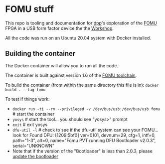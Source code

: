 # FOMU stuff

This repo is tooling and documentation for [dpp](https://twitter.com/dpp)'s
exploration of the [FOMU](https://tomu.im/fomu.html) FPGA in a USB form factor
device the the [Workshop](https://workshop.fomu.im/en/latest/index.html).


All the code was run on an Ubuntu 20.04 system with Docker
installed.

## Building the container

The Docker container will allow you to run all the code.

The container is built against version 1.6 of the [FOMU toolchain](https://github.com/im-tomu/fomu-toolchain/tree/v1.6).

To build the container (from within the same directory
this file is in): `docker build . --tag fomu`

To test if things work:

* `docker run -ti --rm --privileged -v /dev/bus/usb:/dev/bus/usb fomu` # start the container
* `yosys` # start the tool... you should see "yosys>" prompt
* `exit` # exit yosys
* `dfu-util -l` # check to see if the dfu-util system can see your FOMU... look for Found DFU: [1209:5bf0] ver=0101, devnum=29, cfg=1, intf=0, path="1-3", alt=0, name="Fomu PVT running DFU Bootloader v2.0.3", serial="UNKNOWN"
* Note that if the version of the "Bootloader" is less than 2.0.3, please [update the bootloader](https://workshop.fomu.im/en/latest/bootloader.html#bootloader-update)






